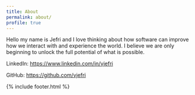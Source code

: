 ```yaml
---
title: About
permalink: about/
profile: true
---
```


Hello my name is Jefri and I love thinking about how software can improve how we interact with and experience the world. I believe we are only beginning to unlock the full potential of what is possible. 

LinkedIn: https://www.linkedin.com/in/vjefri


GitHub: https://github.com/vjefri

{% include footer.html %}